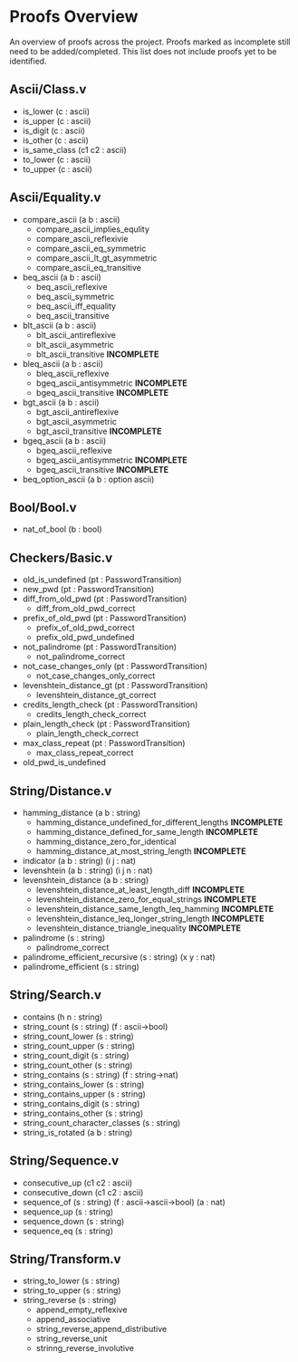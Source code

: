 # Proofs Overview
An overview of proofs across the project. Proofs marked as incomplete still need to be added/completed. This list does not include proofs yet to be identified.

## Ascii/Class.v
+ is_lower (c : ascii)
+ is_upper (c : ascii)
+ is_digit (c : ascii)
+ is_other (c : ascii)
+ is_same_class (c1 c2 : ascii)
+ to_lower (c : ascii)
+ to_upper (c : ascii)

## Ascii/Equality.v
+ compare_ascii (a b : ascii)
  - compare_ascii_implies_equlity
  - compare_ascii_reflexivie
  - compare_ascii_eq_symmetric
  - compare_ascii_lt_gt_asymmetric
  - compare_ascii_eq_transitive
+ beq_ascii (a b : ascii)
  - beq_ascii_reflexive
  - beq_ascii_symmetric
  - beq_ascii_iff_equality
  - beq_ascii_transitive
+ blt_ascii (a b : ascii)
  - blt_ascii_antireflexive
  - blt_ascii_asymmetric
  - blt_ascii_transitive **INCOMPLETE**
+ bleq_ascii (a b : ascii)
  - bleq_ascii_reflexive
  - bgeq_ascii_antisymmetric **INCOMPLETE**
  - bgeq_ascii_transitive **INCOMPLETE**
+ bgt_ascii (a b : ascii)
  - bgt_ascii_antireflexive
  - bgt_ascii_asymmetric
  - bgt_ascii_transitive **INCOMPLETE**
+ bgeq_ascii (a b : ascii)
  - bgeq_ascii_reflexive
  - bgeq_ascii_antisymmetric **INCOMPLETE**
  - bgeq_ascii_transitive **INCOMPLETE**
+ beq_option_ascii (a b : option ascii)

## Bool/Bool.v
+ nat_of_bool (b : bool)

## Checkers/Basic.v
+ old_is_undefined (pt : PasswordTransition)
+ new_pwd (pt : PasswordTransition)
+ diff_from_old_pwd (pt : PasswordTransition)
  - diff_from_old_pwd_correct
+ prefix_of_old_pwd (pt : PasswordTransition)
  - prefix_of_old_pwd_correct
  - prefix_old_pwd_undefined
+ not_palindrome (pt : PasswordTransition)
  - not_palindrome_correct 
+ not_case_changes_only (pt : PasswordTransition)
  - not_case_changes_only_correct
+ levenshtein_distance_gt (pt : PasswordTransition)
  - levenshtein_distance_gt_correct
+ credits_length_check (pt : PasswordTransition)
  - credits_length_check_correct
+ plain_length_check (pt : PasswordTransition)
  - plain_length_check_correct
+ max_class_repeat (pt : PasswordTransition)
  - max_class_repeat_correct
+ old_pwd_is_undefined

## String/Distance.v
+ hamming_distance (a b : string)
  - hamming_distance_undefined_for_different_lengths **INCOMPLETE**
  - hamming_distance_defined_for_same_length **INCOMPLETE**
  - hamming_distance_zero_for_identical
  - hamming_distance_at_most_string_length **INCOMPLETE**
+ indicator (a b : string) (i j : nat)
+ levenshtein (a b : string) (i j n : nat)
+ levenshtein_distance (a b : string)
  - levenshtein_distance_at_least_length_diff **INCOMPLETE**
  - levenshtein_distance_zero_for_equal_strings **INCOMPLETE**
  - levenshtein_distance_same_length_leq_hamming **INCOMPLETE**
  - levenshtein_distance_leq_longer_string_length **INCOMPLETE**
  - levenshtein_distance_triangle_inequality **INCOMPLETE**
+ palindrome (s : string)
  - palindrome_correct
+ palindrome_efficient_recursive (s : string) (x y : nat)
+ palindrome_efficient (s : string)

## String/Search.v
+ contains (h n : string)
+ string_count (s : string) (f : ascii->bool)
+ string_count_lower (s : string)
+ string_count_upper (s : string)
+ string_count_digit (s : string)
+ string_count_other (s : string)
+ string_contains (s : string) (f : string->nat)
+ string_contains_lower (s : string)
+ string_contains_upper (s : string)
+ string_contains_digit (s : string)
+ string_contains_other (s : string)
+ string_count_character_classes (s : string)
+ string_is_rotated (a b : string)

## String/Sequence.v
+ consecutive_up (c1 c2 : ascii)
+ consecutive_down (c1 c2 : ascii)
+ sequence_of (s : string) (f : ascii->ascii->bool) (a : nat)
+ sequence_up (s : string)
+ sequence_down (s : string)
+ sequence_eq (s : string)

## String/Transform.v
+ string_to_lower (s : string)
+ string_to_upper (s : string)
+ string_reverse (s : string)
  - append_empty_reflexive
  - append_associative
  - string_reverse_append_distributive
  - string_reverse_unit
  - strinng_reverse_involutive
